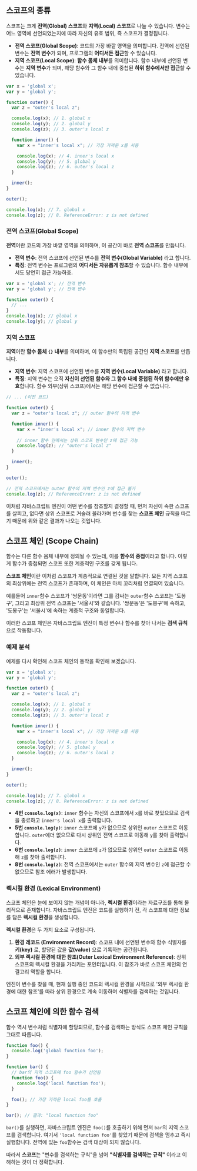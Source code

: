 ## 스코프의 종류

스코프는 크게 **전역(Global) 스코프**와 **지역(Local) 스코프**로 나눌 수 있습니다.
변수는 어느 영역에 선언되었는지에 따라 자신의 유효 범위, 즉 스코프가 결정됩니다.
- **전역 스코프(Global Scope)**: 코드의 가장 바깥 영역을 의미합니다. 전역에 선언된 변수는 **전역 변수**가 되며, 프로그램의 **어디서든 접근**할 수 있습니다.
- **지역 스코프(Local Scope)**: **함수 몸체 내부**를 의미합니다. 함수 내부에 선언된 변수는 **지역 변수**가 되며, 해당 함수와 그 함수 내에 중첩된 **하위 함수에서만 접근**할 수 있습니다.
```javascript
var x = 'global x';
var y = 'global y';

function outer() {
  var z = "outer's local z";

  console.log(x); // 1. global x
  console.log(y); // 2. global y
  console.log(z); // 3. outer's local z

  function inner() {
    var x = "inner's local x"; // 가장 가까운 x를 사용

    console.log(x); // 4. inner's local x
    console.log(y); // 5. global y
    console.log(z); // 6. outer's local z
  }

  inner();
}

outer();

console.log(x); // 7. global x
console.log(z); // 8. ReferenceError: z is not defined
```

### 전역 스코프(Global Scope)

**전역**이란 코드의 가장 바깥 영역을 의미하며, 이 공간이 바로 **전역 스코프**를 만듭니다.
- **전역 변수**: 전역 스코프에 선언된 변수를 **전역 변수(Global Variable)** 라고 합니다.
- **특징**: 전역 변수는 프로그램의 **어디서든 자유롭게 참조**할 수 있습니다. 함수 내부에서도 당연히 접근 가능하죠. 
```javascript
var x = 'global x'; // 전역 변수
var y = 'global y'; // 전역 변수

function outer() {
  // ...
}
console.log(x); // global x 
console.log(y); // global y
```

### 지역 스코프

**지역**이란 **함수 몸체 `{}` 내부**를 의미하며, 이 함수만의 독립된 공간인 **지역 스코프**를 만듭니다.
- **지역 변수**: 지역 스코프에 선언된 변수를 **지역 변수(Local Variable)** 라고 합니다.
- **특징**: 지역 변수는 오직 **자신이 선언된 함수와 그 함수 내에 중첩된 하위 함수에만 유효**합니다. 함수 외부(상위 스코프)에서는 해당 변수에 접근할 수 없습니다.
```javascript
// ... (이전 코드)

function outer() {
  var z = "outer's local z"; // outer 함수의 지역 변수

  function inner() {
    var x = "inner's local x"; // inner 함수의 지역 변수
    
    // inner 함수 안에서는 상위 스코프 변수인 z에 접근 가능
    console.log(z); // "outer's local z"
  }

  inner();
}

outer();

// 전역 스코프에서는 outer 함수의 지역 변수인 z에 접근 불가
console.log(z); // ReferenceError: z is not defined
```
이처럼 자바스크립트 엔진이 어떤 변수를 참조할지 결정할 때, 먼저 자신이 속한 스코프를 살피고,
없다면 상위 스코프로 거슬러 올라가며 변수를 찾는 **스코프 체인** 규칙을 따르기 때문에 위와 같은 결과가 나오는 것입니다.


## 스코프 체인 (Scope Chain)

함수는 다른 함수 몸체 내부에 정의될 수 있는데, 이를 **함수의 중첩**이라고 합니다.
이렇게 함수가 중첩되면 스코프 또한 계층적인 구조를 갖게 됩니다.

**스코프 체인**이란 이처럼 스코프가 계층적으로 연결된 것을 말합니다. 모든 지역 스코프의 최상위에는 전역 스코프가 존재하며, 이 체인은 마치 꼬리처럼 연결되어 있습니다.

예를들어 `inner`함수 스코프가 '쌍문동'이라면 그를 감싸는 `outer`함수 스코프는 '도봉구', 그리고 최상위 전역 스코프는 '서울시'와 같습니다.
'쌍문동'은 '도봉구'에 속하고, '도봉구'는 '서울시'에 속하는 계층적 구조와 동일합니다.

이러한 스코프 체인은 자바스크립트 엔진이 특정 변수나 함수를 찾아 나서는 **검색 규칙**으로 작동합니다.


### 예제 분석

예제를 다시 확인해 스코프 체인의 동작을 확인해 보겠습니다.
```javascript
var x = 'global x';
var y = 'global y';

function outer() {
  var z = "outer's local z";

  console.log(x); // 1. global x
  console.log(y); // 2. global y
  console.log(z); // 3. outer's local z

  function inner() {
    var x = "inner's local x"; // 가장 가까운 x를 사용

    console.log(x); // 4. inner's local x
    console.log(y); // 5. global y
    console.log(z); // 6. outer's local z
  }

  inner();
}

outer();

console.log(x); // 7. global x
console.log(z); // 8. ReferenceError: z is not defined
```
- **4번 `console.log(x)`**: `inner` 함수는 자신의 스코프에서 `x`를 바로 찾았으므로 검색을 종료하고 `inner's local x`를 출력합니다.
- **5번 `console.log(y)`**: `inner` 스코프에 `y`가 없으므로 상위인 `outer` 스코프로 이동합니다. `outer`에더 없으므로 다시 상위인 전역 스코프로 이동해 `y`를 찾아 출력합니다.
- **6번 `console.log(z)`**: `inner` 스코프에 `z`가 없으므로 상위인 `outer` 스코프로 이동해 `z`를 찾아 출력합니다.
- **8번 `console.log(z)`**: 전역 스코프에서는 `outer` 함수의 지역 변수인 `z`에 접근할 수 없으므로 참조 에러가 발생합니다.

### 렉시컬 환경 (Lexical Environment)

스코프 체인은 눈에 보이지 않는 개념이 아니라, **렉시컬 환경**이라는 자료구조를 통해 물리적으로 존재합니다.
자바스크립트 엔진은 코드를 실행하기 전, 각 스코프에 대한 정보를 담은 **렉시컬 환경**을 생성합니다.

**렉시컬 환경**은 두 가지 요소로 구성됩니다.
1. **환경 레코드 (Environment Record)**: 스코프 내에 선언된 변수와 함수 식별자를 **키(key)** 로, 할당된 값을 **값(value)** 으로 기록하는 공간힙니다.
2. **외부 렉시컬 환경에 대한 참조(Outer Lexical Environment Reference)**: 상위 스코프의 렉시컬 환경을 가리키는 포인터입니다. 이 참조가 바로 스코프 체인의 연결고리 역할을 합니다.

엔진이 변수를 찾을 때, 현재 실행 중인 코드의 렉시컬 환경을 시작으로 '외부 렉시컬 환경에 대한 참조'를 따라 상위 환경으로 계속 이동하며 식별자를 검색하는 것입니다.


## 스코프 체인에 의한 함수 검색

함수 역시 변수처럼 식별자에 할당되므로, 함수를 검색하는 방식도 스코프 체인 규칙을 그대로 따릅니다.
```javascript
function foo() {
  console.log('global function foo');
}

function bar() {
  // bar의 지역 스코프에 foo 함수가 선언됨
  function foo() {
    console.log('local function foo');
  }

  foo(); // 가장 가까운 local foo를 호출
}

bar(); // 결과: "local function foo"
```
`bar()`를 실행하면, 자바스크립트 엔진은 `foo()`를 호출하기 위해 먼저 `bar`의 지역 스코프를 검색합니다.
여기서 `'local function foo'`를 찾았기 때문에 검색을 멈추고 즉시 실행합니다.
전역에 있는 `foo`함수는 검색 대상이 되지 않습니다.

따라서 **스코프**는 "변수를 검색하는 규칙"을 넘어 **"식별자를 검색하는 규칙"** 이라고 이해하는 것이 더 정확합니다.